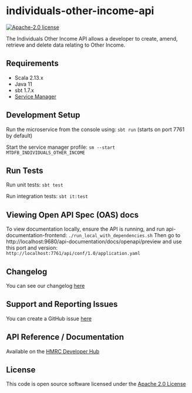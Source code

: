 
# individuals-other-income-api

[![Apache-2.0 license](http://img.shields.io/badge/license-Apache-blue.svg)](http://www.apache.org/licenses/LICENSE-2.0.html)

The Individuals Other Income API allows a developer to create, amend, retrieve and delete data relating to Other Income.

## Requirements

- Scala 2.13.x
- Java 11
- sbt 1.7.x
- [Service Manager](https://github.com/hmrc/sm2)

## Development Setup

Run the microservice from the console using: `sbt run` (starts on port 7761 by default)

Start the service manager profile: `sm --start MTDFB_INDIVIDUALS_OTHER_INCOME`

## Run Tests

Run unit tests: `sbt test`

Run integration tests: `sbt it:test`

## Viewing Open API Spec (OAS) docs

To view documentation locally, ensure the API is running, and run api-documentation-frontend:
`./run_local_with_dependencies.sh`
Then go to http://localhost:9680/api-documentation/docs/openapi/preview and use this port and version:
`http://localhost:7761/api/conf/1.0/application.yaml`

## Changelog

You can see our changelog [here](https://github.com/hmrc/income-tax-mtd-changelog)

## Support and Reporting Issues

You can create a GitHub issue [here](https://github.com/hmrc/income-tax-mtd-changelog/issues)

## API Reference / Documentation

Available on
the [HMRC Developer Hub](https://developer.service.hmrc.gov.uk/api-documentation/docs/api/service/individuals-other-income-api)

## License

This code is open source software licensed under
the [Apache 2.0 License]("http://www.apache.org/licenses/LICENSE-2.0.html")

